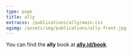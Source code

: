 ```yaml
---
type: page
title: ally
extracss: /publications/ally/main.css
ogimg: /assets/img/publications/ally-front.jpg
---
```


<script>
window.location.href = 'https://ally.id/book?pk_campaign=publications';
</script>

You can find the **ally** book at [**ally.id/book**](https://ally.id/book?pk_campaign=publications).

<!--
<img src="/assets/img/publications/ally-front.jpg" style="margin: 0 auto; display: block; width: 500px; max-width: 100%;" />

What if I tried to write a memoir?

Like.

It doesn't need to be totally true, and maybe some stuff gets pretty floaty, and maybe some stuff winds up as poetry, and maybe some of it is ergodic with scans of notes or bits of other projects scattered throughout, and maybe I just own the hypertextuality of the medium, but it's generally autobiographical.

That might be neat.

> Who are you kidding?

Myself, I guess.

> Well, have at it, then.

-----

<p style="text-align: center">
    <em>Coming June 2020!</em><br />
    <script src="https://gumroad.com/js/gumroad.js"></script>
    <a class="gumroad-button" href="https://makyo-ink.square.site/product/ally-preorder-/5" target="\_blank">Pre-order paperback</a><br />

    <
</p>

<p style="text-align: center">
    <script src="https://gumroad.com/js/gumroad.js"></script>
    <a class="gumroad-button" href="https://gum.co/rvof" target="\_blank">Pre-order PDF ebook</a>
</p>

**ally** is an ergodic, arborescent, semiautobiographical work about identity, mental health, spirituality, and the mutability of the past. A lot of the information contained within is real, some of it isn’t. Each page is structured as a conversation between myself and my ally, a mirror reflection of myself.

Based off the interactive project at [**ally.id**](https://ally.id), this book explores different facets of my life — some true, some embellished, some wholly fictitious — in a non-linear, ergodic fashion, using color, page-layout, and mixed-media to create a book more experience than memoir.

### Content warning

Several sections focus on suicide, self-harm, rape, sexual content, and poor mental health.

-----

* ISBN: 9781948743150 -->
